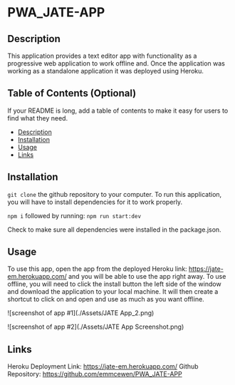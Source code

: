 # PWA_JATE-APP

  ## Description
  This application provides a text editor app with functionality as a progressive web application to work offline and. Once the application was working as a standalone application it was deployed using Heroku. 
  
  ## Table of Contents (Optional)
  
  If your README is long, add a table of contents to make it easy for users to find what they need.
  - [Description](#description)
  - [Installation](#installation)
  - [Usage](#usage)
  - [Links](#links)

  
  ## Installation
  
  `git clone` the github repository to your computer. To run this application, you will have to install dependencies for it to work properly. 

  `npm i`
  followed by running: `npm run start:dev`
  
  Check to make sure all dependencies were installed in the package.json.
  ## Usage

  To use this app, open the app from the deployed Heroku link: https://jate-em.herokuapp.com/ and you will be able to use the app right away. To use offline, you will need to click the install button the left side of the window and download the application to your local machine. It will then create a shortcut to click on and open and use as much as you want offline.
  
   ![screenshot of app #1](./Assets/JATE App_2.png)

   ![screenshot of app #2](./Assets/JATE App Screenshot.png)
    
    
  
  ## Links

 Heroku Deployment Link: https://jate-em.herokuapp.com/
 Github Repository: https://github.com/emmcewen/PWA_JATE-APP
